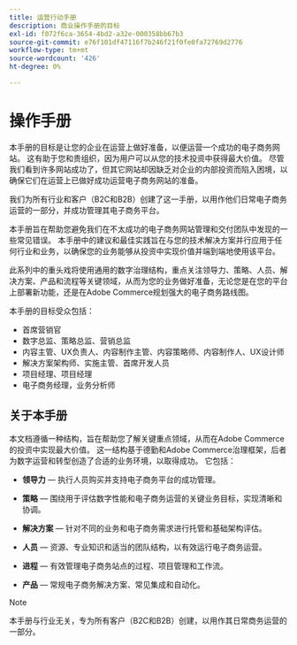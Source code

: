 ```yaml
---
title: 运营行动手册
description: 商业操作手册的目标
exl-id: f072f6ca-3654-4bd2-a32e-000358bb67b3
source-git-commit: e76f101df47116f7b246f21f0fe0fa72769d2776
workflow-type: tm+mt
source-wordcount: '426'
ht-degree: 0%

---
```


# 操作手册

本手册的目标是让您的企业在运营上做好准备，以便运营一个成功的电子商务网站。 这有助于您和贵组织，因为用户可以从您的技术投资中获得最大价值。 尽管我们看到许多网站成功了，但其它网站却因缺乏对企业的内部投资而陷入困境，以确保它们在运营上已做好成功运营电子商务网站的准备。

我们为所有行业和客户（B2C和B2B）创建了这一手册，以用作他们日常电子商务运营的一部分，并成功管理其电子商务平台。

本手册旨在帮助您避免我们在不太成功的电子商务网站管理和交付团队中发现的一些常见错误。 本手册中的建议和最佳实践旨在与您的技术解决方案并行应用于任何行业和业务，以确保您的业务能够从投资中实现价值并端到端地使用该平台。

此系列中的重头戏将使用通用的数字治理结构，重点关注领导力、策略、人员、解决方案、产品和流程等关键领域，从而为您的业务做好准备，无论您是在您的平台上部署新功能，还是在Adobe Commerce规划强大的电子商务路线图。

本手册的目标受众包括：

- 首席营销官
- 数字总监、策略总监、营销总监
- 内容主管、UX负责人、内容制作主管、内容策略师、内容制作人、UX设计师
- 解决方案架构师、实施主管、首席开发人员
- 项目经理、项目经理
- 电子商务经理，业务分析师

## 关于本手册

本文档遵循一种结构，旨在帮助您了解关键重点领域，从而在Adobe Commerce的投资中实现最大价值。 这一结构基于德勤和Adobe Commerce治理框架，后者为数字运营和转型创造了合适的业务环境，以取得成功。 它包括：

- **领导力** — 执行人员购买并支持电子商务平台的成功管理。

- **策略** — 围绕用于评估数字性能和电子商务运营的关键业务目标，实现清晰和协调。

- **解决方案** — 针对不同的业务和电子商务需求进行托管和基础架构评估。

- **人员** — 资源、专业知识和适当的团队结构，以有效运行电子商务运营。

- **进程** — 有效管理电子商务站点的过程、项目管理和工作流。

- **产品** — 常规电子商务解决方案、常见集成和自动化。

>[!NOTE]
>
>本手册与行业无关，专为所有客户（B2C和B2B）创建，以用作其日常商务运营的一部分。
